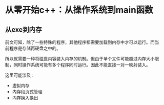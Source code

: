 # 从零开始c++：从操作系统到main函数

## 从exe到内存

前文可知，除了一些特殊的程序，其他程序都需要加载到内存中才可以运行。而当前程序是存储再硬盘之中的。

所以就需要一种将磁盘内容装入内存的机制。但由于单个文件可能超过内存大小限制，同时操作系统可能有多个程序同时运行。因此不能直接一对一映射装入。

这里可能涉及：
- 虚拟内存
- 内存段页式管理
- 内存换入换出
